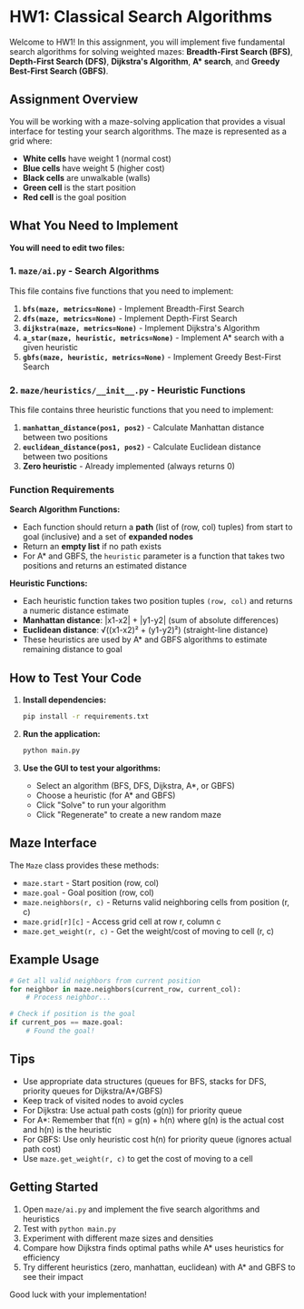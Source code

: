 # HW1: Classical Search Algorithms

Welcome to HW1! In this assignment, you will implement five fundamental search algorithms for solving weighted mazes: **Breadth-First Search (BFS)**, **Depth-First Search (DFS)**, **Dijkstra's Algorithm**, **A\* search**, and **Greedy Best-First Search (GBFS)**.

## Assignment Overview

You will be working with a maze-solving application that provides a visual interface for testing your search algorithms. The maze is represented as a grid where:
- **White cells** have weight 1 (normal cost)
- **Blue cells** have weight 5 (higher cost)
- **Black cells** are unwalkable (walls)
- **Green cell** is the start position
- **Red cell** is the goal position

## What You Need to Implement

**You will need to edit two files:**

### 1. `maze/ai.py` - Search Algorithms
This file contains five functions that you need to implement:

1. **`bfs(maze, metrics=None)`** - Implement Breadth-First Search
2. **`dfs(maze, metrics=None)`** - Implement Depth-First Search  
3. **`dijkstra(maze, metrics=None)`** - Implement Dijkstra's Algorithm
4. **`a_star(maze, heuristic, metrics=None)`** - Implement A* search with a given heuristic
5. **`gbfs(maze, heuristic, metrics=None)`** - Implement Greedy Best-First Search

### 2. `maze/heuristics/__init__.py` - Heuristic Functions
This file contains three heuristic functions that you need to implement:

1. **`manhattan_distance(pos1, pos2)`** - Calculate Manhattan distance between two positions
2. **`euclidean_distance(pos1, pos2)`** - Calculate Euclidean distance between two positions
3. **Zero heuristic** - Already implemented (always returns 0)

### Function Requirements

**Search Algorithm Functions:**
- Each function should return a **path** (list of (row, col) tuples) from start to goal (inclusive) and a set of **expanded nodes**
- Return an **empty list** if no path exists
- For A* and GBFS, the `heuristic` parameter is a function that takes two positions and returns an estimated distance

**Heuristic Functions:**
- Each heuristic function takes two position tuples `(row, col)` and returns a numeric distance estimate
- **Manhattan distance**: |x1-x2| + |y1-y2| (sum of absolute differences)
- **Euclidean distance**: √((x1-x2)² + (y1-y2)²) (straight-line distance)
- These heuristics are used by A* and GBFS algorithms to estimate remaining distance to goal

## How to Test Your Code

1. **Install dependencies:**
   ```bash
   pip install -r requirements.txt
   ```

2. **Run the application:**
   ```bash
   python main.py
   ```

3. **Use the GUI to test your algorithms:**
   - Select an algorithm (BFS, DFS, Dijkstra, A*, or GBFS)
   - Choose a heuristic (for A* and GBFS)
   - Click "Solve" to run your algorithm
   - Click "Regenerate" to create a new random maze

## Maze Interface

The `Maze` class provides these methods:
- `maze.start` - Start position (row, col)
- `maze.goal` - Goal position (row, col)  
- `maze.neighbors(r, c)` - Returns valid neighboring cells from position (r, c)
- `maze.grid[r][c]` - Access grid cell at row r, column c
- `maze.get_weight(r, c)` - Get the weight/cost of moving to cell (r, c)

## Example Usage

```python
# Get all valid neighbors from current position
for neighbor in maze.neighbors(current_row, current_col):
    # Process neighbor...

# Check if position is the goal
if current_pos == maze.goal:
    # Found the goal!
```

## Tips

- Use appropriate data structures (queues for BFS, stacks for DFS, priority queues for Dijkstra/A*/GBFS)
- Keep track of visited nodes to avoid cycles
- For Dijkstra: Use actual path costs (g(n)) for priority queue
- For A*: Remember that f(n) = g(n) + h(n) where g(n) is the actual cost and h(n) is the heuristic
- For GBFS: Use only heuristic cost h(n) for priority queue (ignores actual path cost)
- Use `maze.get_weight(r, c)` to get the cost of moving to a cell

## Getting Started

1. Open `maze/ai.py` and implement the five search algorithms and heuristics
2. Test with `python main.py`
3. Experiment with different maze sizes and densities
4. Compare how Dijkstra finds optimal paths while A* uses heuristics for efficiency
5. Try different heuristics (zero, manhattan, euclidean) with A* and GBFS to see their impact

Good luck with your implementation!
